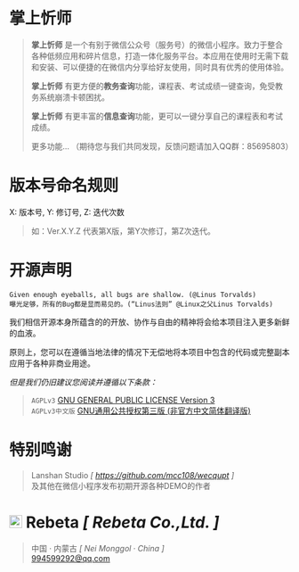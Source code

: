 # 掌上忻师 #

> **掌上忻师** 是一个有别于微信公众号（服务号）的微信小程序。致力于整合各种低频应用和碎片信息，打造一体化服务平台。本应用在使用时无需下载和安装、可以便捷的在微信内分享给好友使用，同时具有优秀的使用体验。
> 
> **掌上忻师** 有更方便的**教务查询**功能，课程表、考试成绩一键查询，免受教务系统崩溃卡顿困扰。
> 
> **掌上忻师** 有更丰富的**信息查询**功能，更可以一键分享自己的课程表和考试成绩。
> 
> 更多功能... （期待您与我们共同发现，反馈问题请加入QQ群：85695803）

# 版本号命名规则 #

X: 版本号, Y: 修订号, Z: 迭代次数

> 如：Ver.X.Y.Z 代表第X版，第Y次修订，第Z次迭代。

# 开源声明 #

	Given enough eyeballs, all bugs are shallow. (@Linus Torvalds)
	曝光足够，所有的Bug都是显而易见的。(“Linus法则” @Linux之父Linus Torvalds)

我们相信开源本身所蕴含的的开放、协作与自由的精神将会给本项目注入更多新鲜的血液。

原则上，您可以在遵循当地法律的情况下无偿地将本项目中包含的代码或完整副本应用于各种非商业用途。

*但是我们仍旧建议您阅读并遵循以下条款：*

>`AGPLv3` [GNU GENERAL PUBLIC LICENSE Version 3](https://github.com/ShadowWaIker/zsxs/blob/master/License)
<br>`AGPLv3中文版` [GNU通用公共授权第三版 (非官方中文简体翻译版)](https://github.com/ShadowWaIker/zsxs/blob/master/License_Zh)

# 特别鸣谢 #
> Lanshan Studio *[ https://github.com/mcc108/wecqupt ]*
<br> 及其他在微信小程序发布初期开源各种DEMO的作者
# <img src="http://www.rebeta.cn/favicon.ico" alt="LOGO" width="23px"> Rebeta *[ Rebeta Co.,Ltd. ]* #
> 中国 · 内蒙古 *[ Nei Monggol · China ]*
<br> 994599292@qq.com